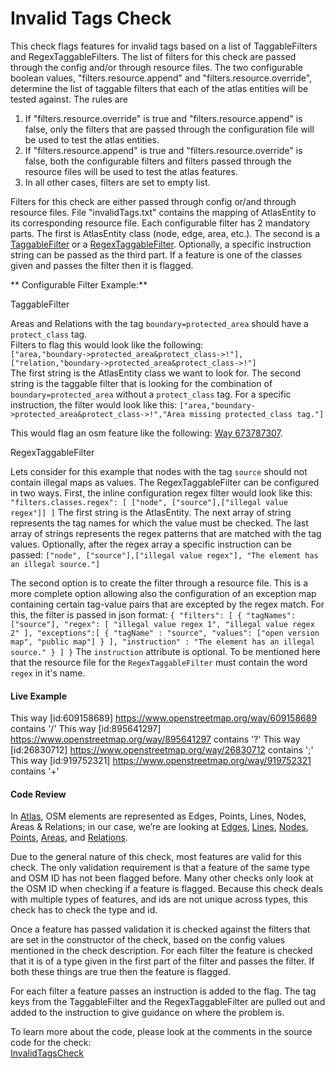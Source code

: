 # Invalid Tags Check

This check flags features for invalid tags based on a list of TaggableFilters and RegexTaggableFilters. The list of filters for this check are passed through the config and/or through resource files.
The two configurable boolean values, "filters.resource.append" and "filters.resource.override", 
determine the list of taggable filters that each of the atlas entities will be tested against. The rules are
1) If "filters.resource.override" is true and "filters.resource.append" is false,
only the filters that are passed through the configuration file will be used to test the atlas entities. 
2) If "filters.resource.append" is true and "filters.resource.override" is false,
both the configurable filters and filters passed through the resource files will be used to test the atlas features.
3) In all other cases, filters are set to empty list.

Filters for this check are either passed through config or/and through resource files.
File "invalidTags.txt" contains the mapping of AtlasEntity to its corresponding resource file.
Each configurable filter has 2 mandatory parts. The first is AtlasEntity class (node, edge, area, etc.). The second is a 
[TaggableFilter](https://github.com/osmlab/atlas/blob/dev/src/main/java/org/openstreetmap/atlas/tags/filters/TaggableFilter.java)
or a [RegexTaggableFilter](https://github.com/osmlab/atlas/blob/dev/src/main/java/org/openstreetmap/atlas/tags/filters/RegexTaggableFilter.java).
Optionally, a specific instruction string can be passed as the third part.
If a feature is one of the classes given and passes the filter then it is flagged.

** Configurable Filter Example:**

TaggableFilter

Areas and Relations with the tag `boundary=protected_area` should have a `protect_class` tag.  
Filters to flag this would look like the following:  
`["area,"boundary->protected_area&protect_class->!"],
 ["relation,"boundary->protected_area&protect_class->!"]`  
The first string is the AtlasEntity class we want to look for. 
The second string is the taggable filter that is looking for the combination of `boundary=protected_area`
without a `protect_class` tag.
For a specific instruction, the filter would look like this:
`["area,"boundary->protected_area&protect_class->!","Area missing protected_class tag."]`

This would flag an osm feature like the following: [Way 673787307](https://www.openstreetmap.org/way/673787307).

RegexTaggableFilter

Lets consider for this example that nodes with the tag `source` should not contain illegal maps as values. 
The RegexTaggableFilter can be configured in two ways. First, the inline configuration regex filter would look like this:
`"filters.classes.regex": [
       ["node", ["source"],["illegal value regex"]]
     ]`
The first string is the AtlasEntity. The next array of string represents the tag names for which the value must be checked. The last 
array of strings represents the regex patterns that are matched with the tag values. Optionally, after the regex array a specific
instruction can be passed: `["node", ["source"],["illegal value regex"], "The element has an illegal source."]`

The second option is to create the filter through a resource file. This is a more complete option allowing also the configuration
of an exception map containing certain tag-value pairs that are excepted by the regex match. For this, the filter is passed 
in json format: `{
                   "filters": [
                     {
                       "tagNames": ["source"],
                       "regex": [
                         "illegal value regex 1",
                         "illegal value regex 2"
                       ],
                       "exceptions":[
                         {
                           "tagName" : "source",
                           "values": ["open version map", "public map"]
                         }
                       ],
                       "instruction" : "The element has an illegal source."
                     }
                   ]
                 }`
The `instruction` attribute is optional. 
To be mentioned here that the resource file for the `RegexTaggableFilter` must contain the word `regex` in it's name.

#### Live Example
This way [id:609158689] https://www.openstreetmap.org/way/609158689 contains '/'
This way [id:895641297] https://www.openstreetmap.org/way/895641297 contains '?'
This way [id:26830712] https://www.openstreetmap.org/way/26830712 contains ';'
This way [id:919752321] https://www.openstreetmap.org/way/919752321 contains '+'

#### Code Review

In [Atlas](https://github.com/osmlab/atlas), OSM elements are represented as Edges, Points, Lines, Nodes, Areas & Relations; in our case, we’re are looking at
[Edges](https://github.com/osmlab/atlas/blob/dev/src/main/java/org/openstreetmap/atlas/geography/atlas/items/Edge.java),
[Lines](https://github.com/osmlab/atlas/blob/dev/src/main/java/org/openstreetmap/atlas/geography/atlas/items/Line.java),
[Nodes](https://github.com/osmlab/atlas/blob/dev/src/main/java/org/openstreetmap/atlas/geography/atlas/items/Node.java),
[Points](https://github.com/osmlab/atlas/blob/dev/src/main/java/org/openstreetmap/atlas/geography/atlas/items/Point.java),
[Areas](https://github.com/osmlab/atlas/blob/dev/src/main/java/org/openstreetmap/atlas/geography/atlas/items/Area.java), and
[Relations](https://github.com/osmlab/atlas/blob/dev/src/main/java/org/openstreetmap/atlas/geography/atlas/items/Relation.java).

Due to the general nature of this check, most features are valid for this check.
The only validation requirement is that a feature of the same type and OSM ID has not been flagged before. 
Many other checks only look at the OSM ID when checking if a feature is flagged. Because this check deals 
with multiple types of features, and ids are not unique across types, this check has to check the type and id.

Once a feature has passed validation it is checked against the filters that are set in the constructor of the check, based on the config values mentioned in the check description.
For each filter the feature is checked that it is of a type given in the first part of the filter
and passes the filter. If both these things are true then the feature is flagged. 

For each filter a feature passes an instruction is added to the flag. The tag keys from the TaggableFilter and the 
RegexTaggableFilter are pulled out and added to the instruction to give guidance on where the problem is. 

To learn more about the code, please look at the comments in the source code for the check:  
[InvalidTagsCheck](../../src/main/java/org/openstreetmap/atlas/checks/validation/tag/InvalidTagsCheck.java)

